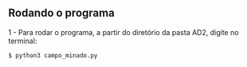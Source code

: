 ## Rodando o programa
1 - Para rodar o programa, a partir do diretório da pasta AD2, digite no terminal:
```shell
$ python3 campo_minado.py
```